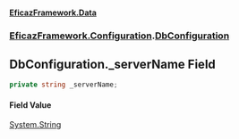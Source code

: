 #### [EficazFramework.Data](EficazFrameworkData.md 'EficazFramework Data')
### [EficazFramework.Configuration](EficazFrameworkData.md#EficazFramework.Configuration 'EficazFramework.Configuration').[DbConfiguration](EficazFramework.Configuration/DbConfiguration.md 'EficazFramework.Configuration.DbConfiguration')

## DbConfiguration._serverName Field

```csharp
private string _serverName;
```

#### Field Value
[System.String](https://docs.microsoft.com/en-us/dotnet/api/System.String 'System.String')